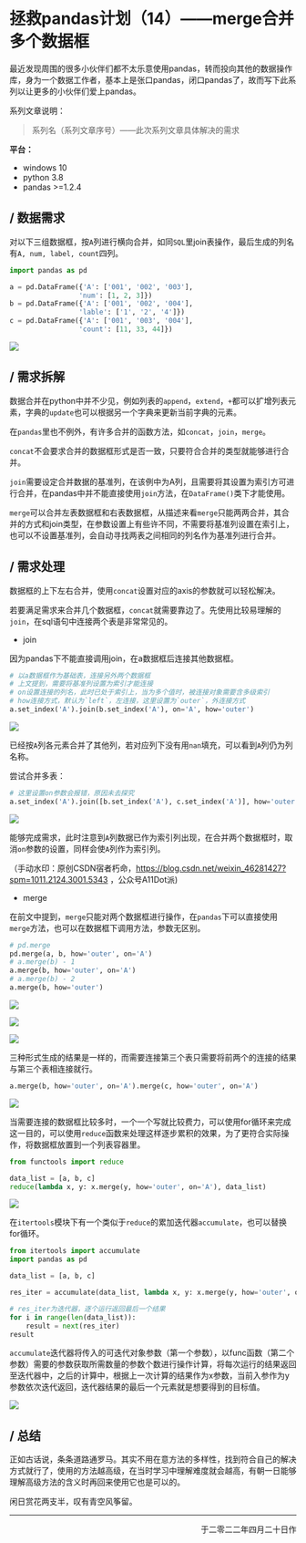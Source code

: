 # 拯救pandas计划（14）——merge合并多个数据框

最近发现周围的很多小伙伴们都不太乐意使用pandas，转而投向其他的数据操作库，身为一个数据工作者，基本上是张口pandas，闭口pandas了，故而写下此系列以让更多的小伙伴们爱上pandas。

系列文章说明：

> 系列名（系列文章序号）——此次系列文章具体解决的需求

**平台：**

- windows 10
- python 3.8
- pandas >=1.2.4

## / 数据需求

对以下三组数据框，按`A`列进行横向合并，如同`SQL`里join表操作，最后生成的列名有`A, num, label, count`四列。  
```python
import pandas as pd

a = pd.DataFrame({'A': ['001', '002', '003'],
                 'num': [1, 2, 3]})
b = pd.DataFrame({'A': ['001', '002', '004'],
                 'lable': ['1', '2', '4']})
c = pd.DataFrame({'A': ['001', '003', '004'],
                 'count': [11, 33, 44]})
```

![](https://gitee.com/kangliz/pic-drawing-bed/raw/master/picture/pandas_save/pandas_save_14_1.png)  

## / 需求拆解

数据合并在python中并不少见，例如列表的`append`，`extend`，`+`都可以扩增列表元素，字典的`update`也可以根据另一个字典来更新当前字典的元素。  

在`pandas`里也不例外，有许多合并的函数方法，如`concat`，`join`，`merge`。  

`concat`不会要求合并的数据框形式是否一致，只要符合合并的类型就能够进行合并。  

`join`需要设定合并数据的基准列，在该例中为A列，且需要将其设置为索引方可进行合并，在pandas中并不能直接使用`join`方法，在`DataFrame()`类下才能使用。  

`merge`可以合并左表数据框和右表数据框，从描述来看`merge`只能两两合并，其合并的方式和join类型，在参数设置上有些许不同，不需要将基准列设置在索引上，也可以不设置基准列，会自动寻找两表之间相同的列名作为基准列进行合并。

## / 需求处理

数据框的上下左右合并，使用`concat`设置对应的axis的参数就可以轻松解决。  

若要满足需求来合并几个数据框，`concat`就需要靠边了。先使用比较易理解的`join`，在sql语句中连接两个表是非常常见的。  

- join

因为pandas下不能直接调用join，在a数据框后连接其他数据框。  

```python
# 以a数据框作为基础表，连接另外两个数据框
# 上文提到，需要将基准列设置为索引才能连接  
# on设置连接的列名，此时已处于索引上，当为多个值时，被连接对象需要含多级索引  
# how连接方式，默认为`left`，左连接，这里设置为`outer`，外连接方式
a.set_index('A').join(b.set_index('A'), on='A', how='outer')
```

![](https://gitee.com/kangliz/pic-drawing-bed/raw/master/picture/pandas_save/pandas_save_14_2.png)  

已经按`A`列各元素合并了其他列，若对应列下没有用`nan`填充，可以看到`A`列仍为列名称。  

尝试合并多表：  

```python
# 这里设置on参数会报错，原因未去探究
a.set_index('A').join([b.set_index('A'), c.set_index('A')], how='outer')
```

![](https://gitee.com/kangliz/pic-drawing-bed/raw/master/picture/pandas_save/pandas_save_14_3.png)

能够完成需求，此时注意到`A`列数据已作为索引列出现，在合并两个数据框时，取消`on`参数的设置，同样会使`A`列作为索引列。  

（手动水印：原创CSDN宿者朽命，https://blog.csdn.net/weixin_46281427?spm=1011.2124.3001.5343 ，公众号A11Dot派)

- merge  

在前文中提到，`merge`只能对两个数据框进行操作，在`pandas`下可以直接使用`merge`方法，也可以在数据框下调用方法，参数无区别。

```python
# pd.merge  
pd.merge(a, b, how='outer', on='A')  
# a.merge(b) - 1  
a.merge(b, how='outer', on='A')  
# a.merge(b) - 2  
a.merge(b, how='outer')
```

![](https://gitee.com/kangliz/pic-drawing-bed/raw/master/picture/pandas_save/pandas_save_14_5.png)  

![](https://gitee.com/kangliz/pic-drawing-bed/raw/master/picture/pandas_save/pandas_save_14_6.png)  

![](https://gitee.com/kangliz/pic-drawing-bed/raw/master/picture/pandas_save/pandas_save_14_7.png)  

三种形式生成的结果是一样的，而需要连接第三个表只需要将前两个的连接的结果与第三个表相连接就行。  

```python
a.merge(b, how='outer', on='A').merge(c, how='outer', on='A')
```

![](https://gitee.com/kangliz/pic-drawing-bed/raw/master/picture/pandas_save/pandas_save_14_8.png)  

当需要连接的数据框比较多时，一个一个写就比较费力，可以使用for循环来完成这一目的，可以使用`reduce`函数来处理这样逐步累积的效果，为了更符合实际操作，将数据框放置到一个列表容器里。  
```python
from functools import reduce

data_list = [a, b, c]
reduce(lambda x, y: x.merge(y, how='outer', on='A'), data_list)
```
![](https://gitee.com/kangliz/pic-drawing-bed/raw/master/picture/pandas_save/pandas_save_14_4.png)  

在`itertools`模块下有一个类似于`reduce`的累加迭代器`accumulate`，也可以替换for循环。  

```python
from itertools import accumulate
import pandas as pd

data_list = [a, b, c]

res_iter = accumulate(data_list, lambda x, y: x.merge(y, how='outer', on='A'))

# res_iter为迭代器，逐个运行返回最后一个结果
for i in range(len(data_list)):
    result = next(res_iter)
result
```

`accumulate`迭代器将传入的可迭代对象参数（第一个参数），以func函数（第二个参数）需要的参数获取所需数量的参数个数进行操作计算，将每次运行的结果返回至迭代器中，之后的计算中，根据上一次计算的结果作为x参数，当前入参作为y参数依次迭代返回，迭代器结果的最后一个元素就是想要得到的目标值。

![](https://gitee.com/kangliz/pic-drawing-bed/raw/master/picture/pandas_save/pandas_save_14_10.png)  

## / 总结

正如古话说，条条道路通罗马。其实不用在意方法的多样性，找到符合自己的解决方式就行了，使用的方法越高级，在当时学习中理解难度就会越高，有朝一日能够理解高级方法的含义时再回来使用它也是可以的。  

闲日赏花两支半，叹有青空风筝留。

---

<p align="right">于二零二二年四月二十日作</p>
